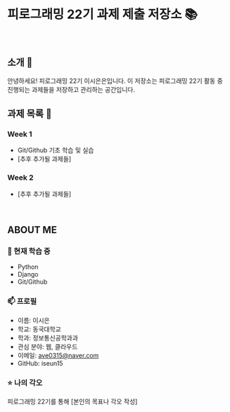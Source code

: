 # 피로그래밍 22기 과제 제출 저장소 📚
<br>

## 소개 🚀
안녕하세요! 피로그래밍 22기 이시은은입니다.
이 저장소는 피로그래밍 22기 활동 중 진행되는 과제들을 저장하고 관리하는 공간입니다.
<br>

## 과제 목록 📕
### Week 1
- Git/Github 기초 학습 및 실습
- [추후 추가될 과제들]

### Week 2
- [추후 추가될 과제들]
<br>

## ABOUT ME
### 🌱 현재 학습 중
- Python
- Django
- Git/Github

### 📫 프로필
- 이름: 이시은
- 학교: 동국대학교
- 학과: 정보통신공학과과
- 관심 분야: 웹, 클라우드
- 이메일: ave0315@naver.com
- GitHub: iseun15

### ⭐ 나의 각오
피로그래밍 22기를 통해 [본인의 목표나 각오 작성]